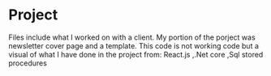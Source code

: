 # Project
Files include what I worked on with a client. 
My portion of the porject was newsletter cover page and a template. 
This code is not working code but a visual of what I have done in the project from:
React.js
,.Net core
,Sql stored procedures
